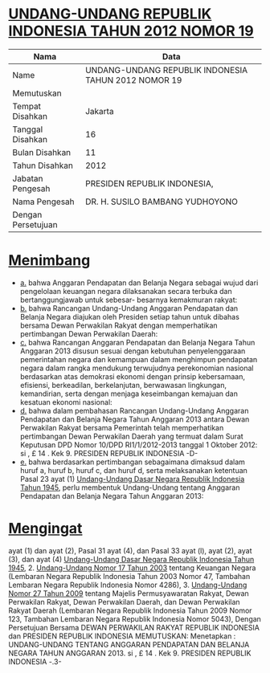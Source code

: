 # [UNDANG-UNDANG REPUBLIK INDONESIA TAHUN 2012 NOMOR 19](http://example.org/legal/document/uu/2012/19)

| Nama | Data |
| ------ | ----- |
|Name|UNDANG-UNDANG REPUBLIK INDONESIA TAHUN 2012 NOMOR 19|
|Memutuskan||
|Tempat Disahkan|Jakarta|
|Tanggal Disahkan|16|
|Bulan Disahkan|11|
|Tahun Disahkan|2012|
|Jabatan Pengesah|PRESIDEN REPUBLIK INDONESIA,|
|Nama Pengesah|DR. H. SUSILO BAMBANG YUDHOYONO|
|Dengan Persetujuan||
# [Menimbang](http://example.org/legal/document/uu/2012/19/menimbang)

* [a.](http://example.org/legal/document/uu/2012/19/menimbang/point/a) bahwa Anggaran Pendapatan dan Belanja Negara sebagai wujud dari pengelolaan keuangan negara dilaksanakan secara terbuka dan bertanggungjawab untuk sebesar- besarnya kemakmuran rakyat:
* [b.](http://example.org/legal/document/uu/2012/19/menimbang/point/b) bahwa Rancangan Undang-Undang Anggaran Pendapatan dan Belanja Negara diajukan oleh Presiden setiap tahun untuk dibahas bersama Dewan Perwakilan Rakyat dengan memperhatikan pertimbangan Dewan Perwakilan Daerah:
* [c.](http://example.org/legal/document/uu/2012/19/menimbang/point/c) bahwa Rancangan Anggaran Pendapatan dan Belanja Negara Tahun Anggaran 2013 disusun sesuai dengan kebutuhan penyelenggaraan pemerintahan negara dan kemampuan dalam menghimpun pendapatan negara dalam rangka mendukung terwujudnya perekonomian nasional berdasarkan atas demokrasi ekonomi dengan prinsip kebersamaan, efisiensi, berkeadilan, berkelanjutan, berwawasan lingkungan, kemandirian, serta dengan menjaga keseimbangan kemajuan dan kesatuan ekonomi nasional:
* [d.](http://example.org/legal/document/uu/2012/19/menimbang/point/d) bahwa dalam pembahasan Rancangan Undang-Undang Anggaran Pendapatan dan Belanja Negara Tahun Anggaran 2013 antara Dewan Perwakilan Rakyat bersama Pemerintah telah memperhatikan pertimbangan Dewan Perwakilan Daerah yang termuat dalam Surat Keputusan DPD Nomor 10/DPD RI1/1/2012-2013 tanggal 1 Oktober 2012: si , £ 14 . Kek 9. PRESIDEN REPUBLIK INDONESIA -D-
* [e.](http://example.org/legal/document/uu/2012/19/menimbang/point/e) bahwa berdasarkan pertimbangan sebagaimana dimaksud dalam huruf a, huruf b, huruf c, dan huruf d, serta melaksanakan ketentuan Pasal 23 ayat (1) [Undang-Undang Dasar Negara Republik Indonesia Tahun 1945](http://example.org/legal/document/uu), perlu membentuk Undang-Undang tentang Anggaran Pendapatan dan Belanja Negara Tahun Anggaran 2013:
# [Mengingat](http://example.org/legal/document/uu/2012/19/mengingat)
 ayat (1) dan ayat (2), Pasal 31 ayat (4), dan Pasal 33 ayat (l), ayat (2), ayat (3), dan ayat (4) [Undang-Undang Dasar Negara Republik Indonesia Tahun 1945](http://example.org/legal/document/uu), 2. [Undang-Undang Nomor 17 Tahun 2003](http://example.org/legal/document/uu/2003/17) tentang Keuangan Negara (Lembaran Negara Republik Indonesia Tahun 2003 Nomor 47, Tambahan Lembaran Negara Republik Indonesia Nomor 4286), 3. [Undang-Undang Nomor 27 Tahun 2009](http://example.org/legal/document/uu/2009/27) tentang Majelis Permusyawaratan Rakyat, Dewan Perwakilan Rakyat, Dewan Perwakilan Daerah, dan Dewan Perwakilan Rakyat Daerah (Lembaran Negara Republik Indonesia Tahun 2009 Nomor 123, Tambahan Lembaran Negara Republik Indonesia Nomor 5043), Dengan Persetujuan Bersama DEWAN PERWAKILAN RAKYAT REPUBLIK INDONESIA dan PRESIDEN REPUBLIK INDONESIA MEMUTUSKAN: Menetapkan : UNDANG-UNDANG TENTANG ANGGARAN PENDAPATAN DAN BELANJA NEGARA TAHUN ANGGARAN 2013. si , £ 14 . Kek 9. PRESIDEN REPUBLIK INDONESIA -.3-